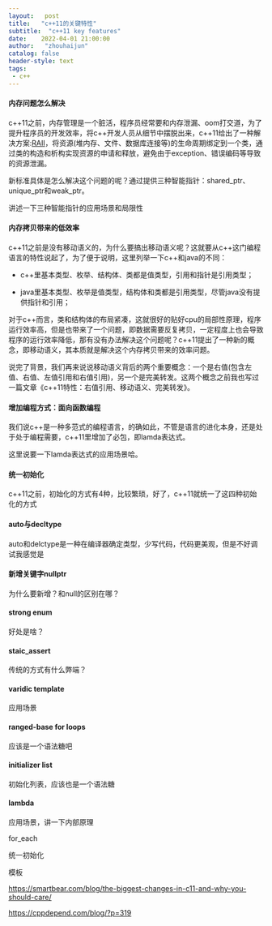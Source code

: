```yaml
---
layout:   post
title:   "c++11的关键特性"
subtitle:  "c++11 key features"
date:    2022-04-01 21:00:00
author:   "zhouhaijun"
catalog: false
header-style: text
tags:
 - c++
---
```


#### 内存问题怎么解决

​	c++11之前，内存管理是一个脏活，程序员经常要和内存泄漏、oom打交道，为了提升程序员的开发效率，将c++开发人员从细节中摆脱出来，c++11给出了一种解决方案:[RAII](https://en.cppreference.com/w/cpp/language/raii)，将资源(堆内存、文件、数据库连接等)的生命周期绑定到一个类，通过类的构造和析构实现资源的申请和释放，避免由于exception、错误编码等导致的资源泄漏。

​	新标准具体是怎么解决这个问题的呢？通过提供三种智能指针：shared_ptr、unique_ptr和weak_ptr。

讲述一下三种智能指针的应用场景和局限性





#### 内存拷贝带来的低效率

​	c++11之前是没有移动语义的，为什么要搞出移动语义呢？这就要从c++这门编程语言的特性说起了，为了便于说明，这里列举一下c++和java的不同：	

- c++里基本类型、枚举、结构体、类都是值类型，引用和指针是引用类型；

- java里基本类型、枚举是值类型，结构体和类都是引用类型，尽管java没有提供指针和引用；

​	对于c++而言，类和结构体的布局紧凑，这就很好的贴好cpu的局部性原理，程序运行效率高，但是也带来了一个问题，即数据需要反复拷贝，一定程度上也会导致程序的运行效率降低，那有没有办法解决这个问题呢？c++11提出了一种新的概念，即移动语义，其本质就是解决这个内存拷贝带来的效率问题。

​	说完了背景，我们再来说说移动语义背后的两个重要概念：一个是右值(包含左值、右值、左值引用和右值引用)，另一个是完美转发。这两个概念之前我也写过一篇文章《c++11特性：右值引用、移动语义、完美转发》。



#### 增加编程方式：面向函数编程

我们说c++是一种多范式的编程语言，的确如此，不管是语言的进化本身，还是处于处于编程需要，c++11里增加了必包，即lamda表达式。

这里说要一下lamda表达式的应用场景哈。



#### 统一初始化

c++11之前，初始化的方式有4种，比较繁琐，好了，c++11就统一了这四种初始化的方式



#### auto与decltype

auto和delctype是一种在编译器确定类型，少写代码，代码更美观，但是不好调试我感觉是



#### 新增关键字nullptr

为什么要新增？和null的区别在哪？



#### strong enum

 好处是啥？



#### staic_assert

传统的方式有什么弊端？



#### varidic template

应用场景



#### ranged-base for loops

应该是一个语法糖吧



#### initializer list

初始化列表，应该也是一个语法糖



#### lambda

应用场景，讲一下内部原理





for_each

统一初始化

模板

https://smartbear.com/blog/the-biggest-changes-in-c11-and-why-you-should-care/

https://cppdepend.com/blog/?p=319
